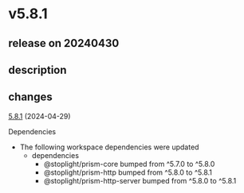 # v5.8.1

## release on 20240430
## description
## changes
<a href="https://github.com/stoplightio/prism/compare/v5.8.0...v5.8.1">5.8.1</a> (2024-04-29)

Dependencies

* The following workspace dependencies were updated
  * dependencies
    * @stoplight/prism-core bumped from ^5.7.0 to ^5.8.0
    * @stoplight/prism-http bumped from ^5.8.0 to ^5.8.1
    * @stoplight/prism-http-server bumped from ^5.8.0 to ^5.8.1

